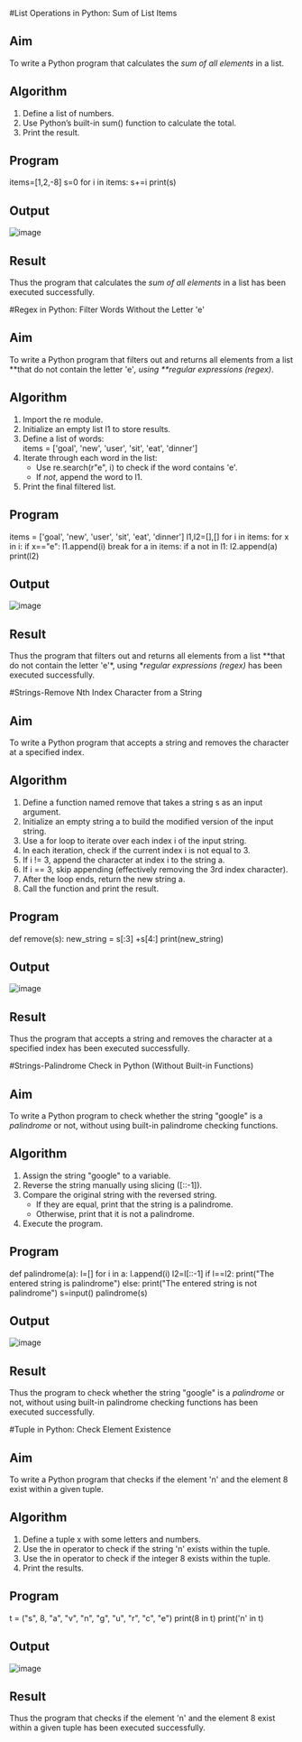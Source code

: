 #List Operations in Python: Sum of List Items
## Aim
To write a Python program that calculates the *sum of all elements* in a list.
## Algorithm
1. Define a list of numbers.
2. Use Python’s built-in sum() function to calculate the total.
3. Print the result.
## Program

items=[1,2,-8]
s=0
for i in items:
    s+=i
print(s)

## Output
![image](https://github.com/user-attachments/assets/8f741ed7-beaa-43ee-944b-06984ec5c9e2)
## Result
Thus the program that calculates the *sum of all elements* in a list has been executed successfully.

#Regex in Python: Filter Words Without the Letter 'e'
## Aim
To write a Python program that filters out and returns all elements from a list **that do not contain the letter 'e'*, using **regular expressions (regex)*.
## Algorithm
1. Import the re module.
2. Initialize an empty list l1 to store results.
3. Define a list of words:  
   items = ['goal', 'new', 'user', 'sit', 'eat', 'dinner']
4. Iterate through each word in the list:
   - Use re.search(r"e", i) to check if the word contains 'e'.
   - If *not*, append the word to l1.
5. Print the final filtered list.
## Program

items = ['goal', 'new', 'user', 'sit', 'eat', 'dinner']
l1,l2=[],[]
for i in items:
    for x in i:
        if x=="e":
            l1.append(i)
            break
for a in items:
    if a not in l1:
        l2.append(a)
print(l2)

## Output
![image](https://github.com/user-attachments/assets/433478e2-cb17-4b56-82c0-03cc8f57e444)
## Result
Thus the program that filters out and returns all elements from a list **that do not contain the letter 'e'*, using **regular expressions (regex)* has been executed successfully.

#Strings-Remove Nth Index Character from a String
## Aim
To write a Python program that accepts a string and removes the character at a specified index.
## Algorithm
1. Define a function named remove that takes a string s as an input argument.
2. Initialize an empty string a to build the modified version of the input string.
3. Use a for loop to iterate over each index i of the input string.
4. In each iteration, check if the current index i is not equal to 3.
5. If i != 3, append the character at index i to the string a.
6. If i == 3, skip appending (effectively removing the 3rd index character).
7. After the loop ends, return the new string a.
8. Call the function and print the result.
## Program

def remove(s):
    new_string = s[:3] +s[4:]
    print(new_string)

## Output
![image](https://github.com/user-attachments/assets/23c67dfc-fdfe-45b9-895a-1013cba1423f)
## Result
Thus the program that accepts a string and removes the character at a specified index has been executed successfully.

#Strings-Palindrome Check in Python (Without Built-in Functions)
## Aim
To write a Python program to check whether the string "google" is a *palindrome* or not, without using built-in palindrome checking functions.
## Algorithm
1. Assign the string "google" to a variable.
2. Reverse the string manually using slicing ([::-1]).
3. Compare the original string with the reversed string.
   - If they are equal, print that the string is a palindrome.
   - Otherwise, print that it is not a palindrome.
4. Execute the program.
## Program

def palindrome(a):
    l=[]
    for i in a:
        l.append(i)
    l2=l[::-1]
    if l==l2:
        print("The entered string is palindrome")
    else:
        print("The entered string is not palindrome")
s=input() 
palindrome(s)

## Output
![image](https://github.com/user-attachments/assets/2b593a84-af72-4337-9fdf-0111f668efec)
## Result
Thus the program to check whether the string "google" is a *palindrome* or not, without using built-in palindrome checking functions has been executed successfully.

#Tuple in Python: Check Element Existence
## Aim
To write a Python program that checks if the element 'n' and the element 8 exist within a given tuple.
## Algorithm
1. Define a tuple x with some letters and numbers.
2. Use the in operator to check if the string 'n' exists within the tuple.
3. Use the in operator to check if the integer 8 exists within the tuple.
4. Print the results.
## Program

t = ("s", 8, "a", "v", "n", "g", "u", "r", "c", "e")
print(8 in t)
print('n' in t)

## Output
![image](https://github.com/user-attachments/assets/65c04952-07a3-459f-8913-5fa9e9c962bb)

## Result
Thus the program that checks if the element 'n' and the element 8 exist within a given tuple has been executed successfully.
